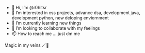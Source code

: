 - 👋 Hi, I’m @r0hitsr
- 👀 I’m interested in css projects, advance dsa, development java, development python, new deloping enviornment
- 🌱 I’m currently learning new things
- 💞️ I’m looking to collaborate with my feelings
- 📫 How to reach me ... just dm me

<!---
r0hitsr/r0hitsr is a ✨ special ✨ repository because its `README.md` (this file) appears on your GitHub profile.
You can click the Preview link to take a look at your changes.
--->
Magic in my veins 🪄🌟
